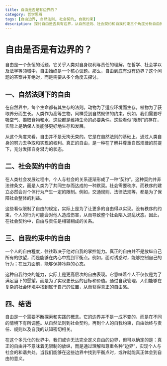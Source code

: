 ```yaml
---
title: 自由是否是有边界的？
category: 哲学思辨
tags: [自由边界, 自然法则, 社会契约, 自我约束]
description: 探讨自由是否具有边界，从自然法则、社会契约和自我约束三个角度分析自由的限制与实现。文章指出，自由并非无拘无束，而是在尊重自然规律、遵守社会秩序及实现自我管理的基础上，个人能够达到的一种状态。真正的自由涉及责任、规则及自我认知，是个人与社会和谐共处的结果。
---
```

# 自由是否是有边界的？

自由是一个永恒的话题，它关乎人类对自身权利与责任的理解。在哲学、社会学以及法学等领域中，自由始终是一个核心议题。那么，自由到底有没有边界？这个问题的答案并非绝对，而是需要从多个角度去探讨。

## 一、自然法则下的自由

在自然界中，每个生命都有其生存的法则。动物为了适应环境而生存，植物为了获取养分而生长。人类作为高等生物，同样受到自然规律的约束。例如，我们需要呼吸空气、摄取食物和水，这些都是维持生命的必要条件。这些看似“限制”的存在，实际上是确保人类能够更好地生存和发展。

从这个角度来看，自由并不是无拘无束的。它是在自然法则的基础上，通过人类自身的努力去争取和实现的权利。真正的自由，是一种在了解并尊重自然规律的前提下，充分发挥自身潜力的状态。

## 二、社会契约中的自由

在人类社会发展过程中，个人与社会的关系逐渐形成了一种“契约”。这种契约并非法律条文，而是人类为了共同生存而达成的一种默契。社会需要秩序，而秩序的建立必然会对个体行为产生一定的限制。例如，交通规则、法律法规等，都是为了保障社会整体的利益。

这些看似限制了自由的规定，实际上是为了让更多的自由得以实现。没有秩序的约束，个人的行为可能会对他人造成伤害，从而导致整个社会陷入混乱状态。因此，在社会契约中，自由与责任是相辅相成的关系。

## 三、自我约束中的自由

一个人的自由程度，往往取决于他对自我的掌控能力。真正的自由并不是放纵自己所有的欲望，而是能够在内心中找到平衡点。例如，面对诱惑时，能够控制自己的行为；在压力面前，能够保持冷静的心态。

这种自我约束的能力，实际上是更高层次的自由表现。它意味着个人不仅仅是为了满足当下的愿望，而是为了实现更长远的目标和价值。通过自我管理，人们能够在复杂的社会环境中找到属于自己的位置，从而获得真正的自由感。

## 四、结语

自由是一个需要不断探索和实践的概念。它的边界并不是一成不变的，而是在不同的情境下有所调整。从自然法则到社会契约，再到个人的自我约束，自由始终与责任、规则以及自我的认知密切相关。

在这个多元化的世界中，我们或许无法完全定义自由的边界，但可以确定的是：真正的自由并不意味着无限制的放纵，而是通过理解和尊重各种“边界”，实现个人与社会的和谐共处。当我们能够在这些边界中找到平衡点时，或许就能真正体会到自由的意义。